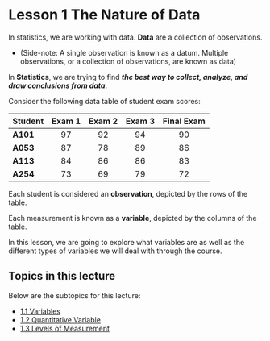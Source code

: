 <head>
<script src="https://polyfill.io/v3/polyfill.min.js?features=es6"></script>
<script id="MathJax-script" async src="https://cdn.jsdelivr.net/npm/mathjax@3/es5/tex-mml-chtml.js"></script>
</head>

# Lesson 1 The Nature of Data
In statistics, we are working with data. __Data__ are a collection of observations.
* (Side-note: A single observation is known as a datum. Multiple observations, or a collection of observations, are known as data)

In __Statistics__, we are trying to find __*the best way to collect, analyze, and draw conclusions from data*__.

Consider the following data table of student exam scores:

| __Student__ | __Exam 1__ | __Exam 2__ | __Exam 3__ | __Final Exam__ |
| :---------- | :--------: | :--------: | :--------: | :------------: |
| __A101__    | 97         | 92         | 94         | 90             | 
| __A053__    | 87         | 78         | 89         | 86             | 
| __A113__    | 84         | 86         | 86         | 83             | 
| __A254__    | 73         | 69         | 79         | 72             | 

Each student is considered an __observation__, depicted by the rows of the table.

Each measurement is known as a __variable__, depicted by the columns of the table.

In this lesson, we are going to explore what variables are as well as the different types of variables we will deal with through the course.

## Topics in this lecture
Below are the subtopics for this lecture:
* [1.1 Variables](1_1_Variables.md)
* [1.2 Quantitative Variable](1_2_QuantitativeVariables.md)
* [1.3 Levels of Measurement](1_3_LevelsOfMeasurement.md)